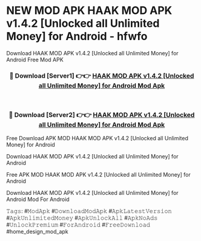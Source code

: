 # NEW MOD APK HAAK MOD APK v1.4.2 [Unlocked all Unlimited Money] for Android - hfwfo
Download HAAK MOD APK v1.4.2 [Unlocked all Unlimited Money] for Android Free Mod APK

<div align="center">
<h3>🔴 Download [Server1] 👉👉 <a href="https://apk-comot.site?title=HAAK_MOD_APK_v1.4.2_[Unlocked_all_Unlimited_Money]_for_Android">HAAK MOD APK v1.4.2 [Unlocked all Unlimited Money] for Android Mod Apk</a></h3><br>

<h3>🔴 Download [Server2] 👉👉 <a href="https://apk-comot.site?title=HAAK_MOD_APK_v1.4.2_[Unlocked_all_Unlimited_Money]_for_Android">HAAK MOD APK v1.4.2 [Unlocked all Unlimited Money] for Android Mod Apk</a></h3>
</div>


Free Download APK MOD HAAK MOD APK v1.4.2 [Unlocked all Unlimited Money] for Android

Download HAAK MOD APK v1.4.2 [Unlocked all Unlimited Money] for Android 

Free APK MOD HAAK MOD APK v1.4.2 [Unlocked all Unlimited Money] for Android 

Download HAAK MOD APK v1.4.2 [Unlocked all Unlimited Money] for Android Mod For Android

𝚃𝚊𝚐𝚜: #𝙼𝚘𝚍𝙰𝚙𝚔 #𝙳𝚘𝚠𝚗𝚕𝚘𝚊𝚍𝙼𝚘𝚍𝙰𝚙𝚔 #𝙰𝚙𝚔𝙻𝚊𝚝𝚎𝚜𝚝𝚅𝚎𝚛𝚜𝚒𝚘𝚗 #𝙰𝚙𝚔𝚄𝚗𝚕𝚒𝚖𝚒𝚝𝚎𝚍𝙼𝚘𝚗𝚎𝚢 #𝙰𝚙𝚔𝚄𝚗𝚕𝚘𝚌𝚔𝙰𝚕𝚕 #𝙰𝚙𝚔𝙽𝚘𝙰𝚍𝚜 #𝚄𝚗𝚕𝚘𝚌𝚔𝙿𝚛𝚎𝚖𝚒𝚞𝚖 #𝙵𝚘𝚛𝙰𝚗𝚍𝚛𝚘𝚒𝚍 #𝙵𝚛𝚎𝚎𝙳𝚘𝚠𝚗𝚕𝚘𝚊𝚍 #home_design_mod_apk